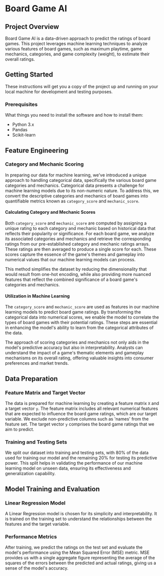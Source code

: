 # Board Game AI

## Project Overview
Board Game AI is a data-driven approach to predict the ratings of board games. This project leverages machine learning techniques to analyze various features of board games, such as maximum playtime, game mechanics, categories, and game complexity (weight), to estimate their overall ratings.

## Getting Started
These instructions will get you a copy of the project up and running on your local machine for development and testing purposes.

### Prerequisites
What things you need to install the software and how to install them:
- Python 3.x
- Pandas
- Scikit-learn

## Feature Engineering

### Category and Mechanic Scoring

In preparing our data for machine learning, we've introduced a unique approach to handling categorical data, specifically the various board game categories and mechanics. Categorical data presents a challenge for machine learning models due to its non-numeric nature. To address this, we convert the descriptive categories and mechanics of board games into quantifiable metrics known as `category_score` and `mechanic_score`.

#### Calculating Category and Mechanic Scores

Both `category_score` and `mechanic_score` are computed by assigning a unique rating to each category and mechanic based on historical data that reflects their popularity or significance. For each board game, we analyze its associated categories and mechanics and retrieve the corresponding ratings from our pre-established category and mechanic ratings arrays. These ratings are then averaged to produce a single score for each. These scores capture the essence of the game's themes and gameplay into numerical values that our machine learning models can process.

This method simplifies the dataset by reducing the dimensionality that would result from one-hot encoding, while also providing more nuanced features that reflect the combined significance of a board game's categories and mechanics.

#### Utilization in Machine Learning

The `category_score` and `mechanic_score` are used as features in our machine learning models to predict board game ratings. By transforming the categorical data into numerical scores, we enable the model to correlate the types of board games with their potential ratings. These steps are essential in enhancing the model's ability to learn from the categorical attributes of the data.

The approach of scoring categories and mechanics not only aids in the model's predictive accuracy but also in interpretability. Analysts can understand the impact of a game's thematic elements and gameplay mechanisms on its overall rating, offering valuable insights into consumer preferences and market trends.

## Data Preparation

### Feature Matrix and Target Vector

The data is prepared for machine learning by creating a feature matrix `X` and a target vector `y`. The feature matrix includes all relevant numerical features that are expected to influence the board game ratings, which are our target variable. We exclude non-predictive columns such as 'names' from the feature set. The target vector `y` comprises the board game ratings that we aim to predict.

### Training and Testing Sets

We split our dataset into training and testing sets, with 80% of the data used for training our model and the remaining 20% for testing its predictive power. This split helps in validating the performance of our machine learning model on unseen data, ensuring its effectiveness and generalization capability.

## Model Training and Evaluation

### Linear Regression Model

A Linear Regression model is chosen for its simplicity and interpretability. It is trained on the training set to understand the relationships between the features and the target variable.

### Performance Metrics

After training, we predict the ratings on the test set and evaluate the model's performance using the Mean Squared Error (MSE) metric. MSE provides us with a single aggregate figure representing the average of the squares of the errors between the predicted and actual ratings, giving us a sense of the model's accuracy.




